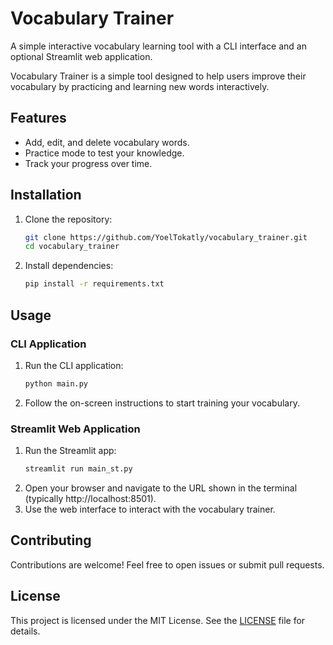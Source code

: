 # Vocabulary Trainer
A simple interactive vocabulary learning tool with a CLI interface and an optional Streamlit web application.

Vocabulary Trainer is a simple tool designed to help users improve their vocabulary by practicing and learning new words interactively.

## Features
- Add, edit, and delete vocabulary words.
- Practice mode to test your knowledge.
- Track your progress over time.

## Installation
1. Clone the repository:
    ```bash
    git clone https://github.com/YoelTokatly/vocabulary_trainer.git
    cd vocabulary_trainer
    ```
2. Install dependencies:
    ```bash
    pip install -r requirements.txt
    ```

## Usage
### CLI Application
1. Run the CLI application:
    ```bash
    python main.py
    ```
2. Follow the on-screen instructions to start training your vocabulary.

### Streamlit Web Application
1. Run the Streamlit app:
    ```bash
    streamlit run main_st.py
    ```
2. Open your browser and navigate to the URL shown in the terminal (typically http://localhost:8501).
3. Use the web interface to interact with the vocabulary trainer.

## Contributing
Contributions are welcome! Feel free to open issues or submit pull requests.

## License
This project is licensed under the MIT License. See the [LICENSE](LICENSE) file for details.
